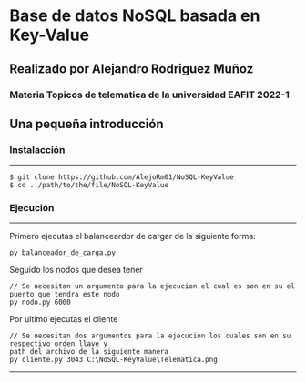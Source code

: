 # Base de datos NoSQL basada en Key-Value

## Realizado por Alejandro Rodriguez Muñoz

### Materia Topicos de telematica de la universidad EAFIT 2022-1

## Una pequeña introducción
### Instalacción
***
```
$ git clone https://github.com/AlejoRm01/NoSQL-KeyValue
$ cd ../path/to/the/file/NoSQL-KeyValue
```
### Ejecución
***
Primero ejecutas el balanceardor de cargar de la siguiente forma:
```
py balanceador_de_carga.py
```
Seguido los nodos que desea tener
```
// Se necesitan un argumento para la ejecucion el cual es son en su el puerto que tendra este nodo
py nodo.py 6000
```
Por ultimo ejecutas el cliente
```
// Se necesitan dos argumentos para la ejecucion los cuales son en su respectivo orden llave y 
path del archivo de la siguiente manera 
py cliente.py 3043 C:\NoSQL-KeyValue\Telematica.png
```
***
